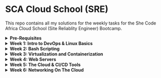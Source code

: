 # SCA Cloud School (SRE)

This repo contains all my solutions for the weekly tasks for the She Code Africa Cloud School (Site Reliablity Engineer) Bootcamp.

<details>
<summary><b>Pre-Requisites</b></summary><p>
In order to create a virtual machine where I could install Linux, I downloaded Virtual Box and Vagrant. After restarting my computer, inside my terminal I ran the following commands to install Ubuntu on my VM

```
mkdir vagrant
cd vagrant
vagrant box add ubuntu/trusty64
vagrant init ubuntu/trusty64
```

Once the Ubuntu box finished installing I ran

```
vagrant up
vagrant ssh
```

![](/images/vagrantup.png)
![](/images/vagrantssh.png)

---

#### Resources Used:

- [Download VirtualBox](https://www.virtualbox.org/wiki/Downloads)
- [Download Vagrant](https://www.vagrantup.com/downloads)
- [Installing VirtualBox and Vagrant](https://medium.com/@botdotcom/installing-virtualbox-and-vagrant-on-windows-10-2e5cbc6bd6ad)

---

</p></details>

<details>
<summary><b>Week 1: Intro to DevOps & Linux Basics</b></summary><p>

**TASK 1: Create 3 groups and 15 users.**

I ran the following command in order to create users.

```
sudo adduser UserName
```

I used 'adduser' instead of 'useradd' because 'adduser' gives the user a home directory and gives prompts to give the user a password.

To create groups I used the following command

```
sudo groupadd GroupName
```

To check that my users had been created I ran

```
cat /etc/passwd
```

![](/images/users.png)

To check that my groups had been created I ran

```
cat /etc/group
```

![](/images/groups.png)

---

#### Resources Used:

- [How to create users and groups in Linux from the command line](https://www.techrepublic.com/article/how-to-create-users-and-groups-in-linux-from-the-command-line/)
- [Ubuntu Docs](https://help.ubuntu.com/community/AddUsersHowto)

---

**TASK 2: Assign the 15 users across the 3 groups**

In order to assign a user to a group, I used the command 'usermod' which stands for user modification.

```
sudo usermod -aG GroupName userName
```

The flags -aG mean 'apphend Group.'

![](/images/groupassign.png)

I made the following group assignments:

- Group1: user1, user2, user3, user4, user5
- Group2: user6, user7, user8, user9, user10
- Group3: user11, user12, user13, user14, user15

---

#### Resources Used:

- [Network Chuck YouTube Video](https://youtu.be/jwnvKOjmtEA)

---

**TASK 3: Demonstrate that user(s) in a group cannot access files/folders that belong to another group unless they are added to that group**

I started of by creating a new folder and file

```
mkdir newdir
cd newdir
touch test.txt
```

I ran the command `ls -l` which will list the file along with information about the user and group that owns the file. Currently owner of test.txt is listed as `vagrant` which is my username since I am accessing my Ubuntu VM using Vagrant.

To change the owner of the group to user1 I ran

```
sudo chown user1 test.txt
```

Now running `ls -l` shows that test.txt is owned by user1, but group ownership still belongs to vagrant. To change the group ownership to Group1 I ran

```
sudo chrgrp Group1 test.txt
```

I could have also used the `chown` to change group ownership but in this instance I used the `chgrp` command which stands for `change group.`

I also learnt about the `-R` flag whcih recursively changes ownership. When changing the ownnership of a folder, you have to think about permissions for the folder, along with the items inside the folder. Using `chown` or `chgrp` with the `-R` flag helps you do that.

---

#### Resources Used:

- [Setting Permissions with chown chmod](https://www.baeldung.com/linux/chown-chmod-permissions)
- [Chgrp Command In Linux](https://linuxize.com/post/chgrp-command-in-linux/)

---

</p></details>
<details>
<summary><b>Week 2: Bash Scripting</b></summary><p>

[My Notes](https://github.com/deserie-dev/Bash-Scripting)

I created a bash script to automate the creation of users. In week 1, we had to create 15 users one by one. The bash script createusers.sh makes use of a for loop in order to automate the process of creating users.

1. Create a text file containing the 15 usernames to be created (usernames.txt)

2. Write the bash script to automate the creation of users (createusers.sh)

3. Make the bash script executable by running

```
chmod u+x createusers.sh
```

</p></details>

<details>
<summary><b>Week 3: Virtualization and Containerization</b></summary><p>

Repo with files for this weeks task: [deseriedocker1](https://github.com/deserie-dev/deseriedocker1)

**Pre-requisites**
Download and install Docker. I am on a Windows machine running Windows home. I used the following guide to help me: [Windows Subsystem for Linux Installation Guide for Windows 10](https://docs.microsoft.com/en-us/windows/wsl/install-win10). Once I had done that I was able to download [Docker Desktop for Windows](https://docs.docker.com/desktop/windows/install/#system-requirements-for-wsl-2-backend).

**TASK 1: Write a Dockerfile (for any sample application), build an image from it, and then launch a container from that image.**

I made a simple application with HTML & CSS on the front end and Node on the back end.
![](/images/myapp.gif)

I wrote the Dockerfile in the project's root folder.
![](/images/dockerfile.png)

A Dockerfile is a list of instructions that Docker uses to build an image. An image is used to build a container. **FROM** specifies the parent image from which I'm building, in this case Node:10. Official versions of images can be found on Docker Hub. **WORKDIR** sets the working directory for all the commands that follow it, so it's like a cd into that directory. I used an absolute path to my deseriedocker1 file. **COPY** copies files from my working directory onto the current working directory in the image. **RUN** will install the projects dependencies, the same as if I was running a normal Node app, I would run "npm install" to install all my projects dependencies. **EXPOSE** opens a network port so that I can reach my Node app inside the container. **CMD** is the commands that are run when the container starts up.

To build the image, I cd'd into the folder with the Dockerfile and ran

```
  docker build -t my-app:1.0 .
```

![](/images/dockerbuild.png)

![](/images/dockerimage.png)

To launch a container from the image I ran

```
  docker run my-app:1.0
```

![](/images/dockerrun.png)

![](/images/myappcontainer.png)

**TASK 2: Write a docker-compose file for the same application, then build and run the application.**

I wrote the docker-compose file in my project's root folder. Docker Compose is a tool for running multiple containers although in this case I only have one. Docker compose is a YAML file used to configure an app's services. **Version** specifies the version of Docker Compose. **my-app** is the container name and **image** tells Docker Compose to deploy my container using the official Node image. **ports** specifies which ports are going to be open, the first one is the port on the host, the second one is the port on the container.

![](/images/dockercompose.png)

I then ran

```
  docker-compose up
```

![](/images/composeup.png)

---

#### Resources Used:

- [IBM Docs on Virtualization](https://www.ibm.com/cloud/learn/virtualization-a-complete-guide)

- [IBM Docs on Containerization](https://www.ibm.com/cloud/learn/containerization)

---

</p></details>

<details>
<summary><b>Week 4: Web Servers</b></summary><p>

</p></details>

<details>
<summary><b>Week 5: The Cloud & CI/CD Tools</b></summary><p>

**TASK 1: Find a project that has a database dependency and deploy to Heroku(PAAS)**

Deployment on Heroku

![](/images/heroku.png)

Live link

[Weather App](https://deserie-weather-application.herokuapp.com/)

**TASK 2: Set up a Jenkins server**

### Pre-requisites

Before installing Jenkins you have to first install Java 11 or 8. I spun up an AWS EC2 instance running Ubuntu 20 and downloaded a new key pair which I named jenkins.pem. In order to ssh into my instance I ran

```
  ssh -i jenkins.pem ubuntu@myEC2ipaddress
```

![](/images/ec2.png)

To install Java on my instance I ran

```
  sudo apt install openjdk-11-jre-headless
```

![](/images/java.png)

To install Jenkins I ran the following commands

```
  wget -q -O - https://pkg.jenkins.io/debian-stable/jenkins.io.key | sudo apt-key add -
  sudo sh -c 'echo deb https://pkg.jenkins.io/debian-stable binary/ > \/etc/apt/sources.list.d/jenkins.list'
  sudo apt-get update
  sudo apt-get install jenkins
```

To start up the Jenkins server I ran

```
  sudo systemctl start jenkins
  sudo systemctl status jenkins
```

![](/images/jenkins_start.png)

**TASK 3: Create a simple pipeline that runs the provided tests in a codebase**

Inside Jenkins I created a freestyle project. On the config page, I entered my repo's URL. For Source Code Management I selected Git. In the Build Triggers section I selected GitHub hook trigger for GITScm polling option, then save.

![](/images/jbuild.png)

**TASK 4: Add a hook that automatically triggers the pipeline build when a new code is pushed to any branch**

In my GitHub repo I went to Settings -> Webhooks -> Add Webhook. In the Payload URL field, I entered my Jenkins url with /github-webhook/ appended to it. For Content Type I selected json, and for the event trigger I selected the push event.

![](/images/webhook.png)

**TASK 5: Repeat the above instructions for CircleCI and TravisCI**

Repo with sample app and all config files

[Sample App](https://github.com/deserie-dev/jenkins_test)

**Circle CI**

![](/images/circle.png)

**Travis CI**

![](/images/travis.png)

</p></details>

<details>
<summary><b>Week 6: Networking On The Cloud</b></summary><p>

**TASK 1: Create a VPC with private and public subnet**

![](/images/vpc1.png)

![](/images/subnet.png)

**TASK 2: Create instances (servers) in each subnet**

Public instance with a public IP address.

![](/images/publicInstance.png)

Private instance with no public IP address.

![](/images/privateInstance.png)

The instance that is in the public subnet has a public IP address as shown above, and can connect to the internet, but the instance in the private subnet cannot, unless it uses a network address translation (NAT) gateway.

**TASK 4: Write a bash script to automate the creation of the VPC, subnets and servers**

See createvpc.sh

---

#### Resources Used:

- [AWS - Create a VPC with Public and Private Subnets](https://jasonwatmore.com/post/2021/05/30/aws-create-a-vpc-with-public-and-private-subnets-and-a-nat-gateway)

- [AWS CLI Basics](https://okigiveup.net/tutorials/discovering-aws-with-cli-part-1-basics/)

---

</p></details>
